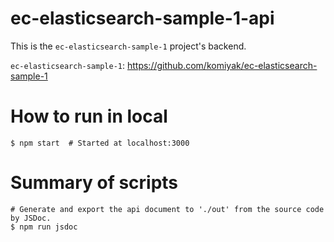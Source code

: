 # ec-elasticsearch-sample-1-api

This is the `ec-elasticsearch-sample-1` project's backend.

`ec-elasticsearch-sample-1`: https://github.com/komiyak/ec-elasticsearch-sample-1

# How to run in local

```shell
$ npm start  # Started at localhost:3000
```

# Summary of scripts

```shell
# Generate and export the api document to './out' from the source code by JSDoc.
$ npm run jsdoc
```
